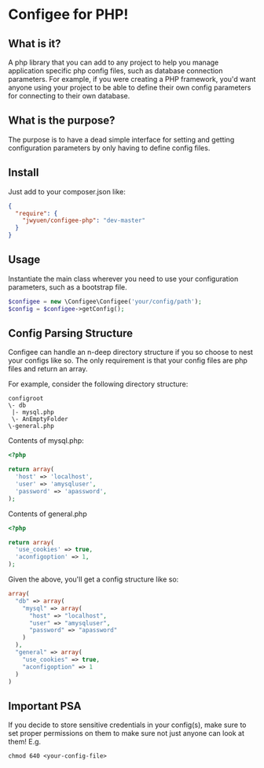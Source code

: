 # Configee for PHP! 

## What is it?
A php library that you can add to any project to help you manage
application specific php config files, such as database connection parameters.
For example, if you were creating a PHP framework, you'd want anyone using your
project to be able to define their own config parameters for connecting to their
own database.

## What is the purpose?
The purpose is to have a dead simple interface for setting and getting
configuration parameters by only having to define config files.

## Install
Just add to your composer.json like:
```json
{
  "require": {
    "jwyuen/configee-php": "dev-master"
  }
}
``` 

## Usage
Instantiate the main class wherever you need to use your configuration 
parameters, such as a bootstrap file.
```php
$configee = new \Configee\Configee('your/config/path');
$config = $configee->getConfig();
```

## Config Parsing Structure
Configee can handle an n-deep directory structure if you so choose to nest your 
configs like so.  The only requirement is that your config files are php files 
and return an array.

For example, consider the following directory structure:

```
configroot
\- db
 |- mysql.php
 \- AnEmptyFolder
\-general.php
```

Contents of mysql.php:
```php
<?php

return array(
  'host' => 'localhost',
  'user' => 'amysqluser',
  'password' => 'apassword',
);
```

Contents of general.php
```php
<?php

return array(
  'use_cookies' => true,
  'aconfigoption' => 1,
);
```

Given the above, you'll get a config structure like so:
```php
array(
  "db" => array(
    "mysql" => array(
      "host" => "localhost",
      "user" => "amysqluser",
      "password" => "apassword"
    )
  ),
  "general" => array(
    "use_cookies" => true,
    "aconfigoption" => 1
  )
)
```

## Important PSA
If you decide to store sensitive credentials in your config(s), make sure to set
proper permissions on them to make sure not just anyone can look at them!  E.g.
```
chmod 640 <your-config-file>
```

